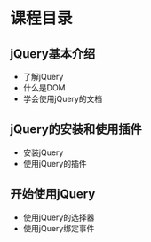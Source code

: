 # 课程目录

## jQuery基本介绍
+ 了解jQuery
+ 什么是DOM
+ 学会使用jQuery的文档

## jQuery的安装和使用插件

+ 安装jQuery
+ 使用jQuery的插件

## 开始使用jQuery

+ 使用jQuery的选择器
+ 使用jQuery绑定事件

